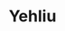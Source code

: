 ---
image_path: /static/photography/03.png
title: Yehliu
caption: Yehliu Geological Park, Taiwan in 2015
order: 2
---